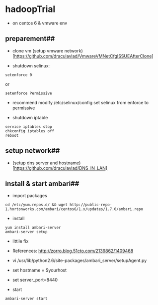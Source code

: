 # hadoopTrial
* on centos 6 & vmware env

## preparement##
* clone vm
(setup vmware network)[https://github.com/draculavlad/VmwareVMNetCfgISSUEAfterClone]

* shutdown selinux:
```shell
setenforce 0
```
or
```shell
setenforce Permissive
```
* recommend modify /etc/selinux/config set selinux from enforce to permissive

* shutdown iptable
```shell
service iptables stop
chkconfig iptables off
reboot
```

## setup network##
* (setup dns server and hostname)[https://github.com/draculavlad/DNS_IN_LAN]


##  install & start ambari##
* import packages
```shell
cd /etc/yum.repos.d/ && wget http://public-repo-1.hortonworks.com/ambari/centos6/1.x/updates/1.7.0/ambari.repo
```
* install
```shell
yum install ambari-server
ambari-server setup
```
* littile fix 
* References: http://zorro.blog.51cto.com/2139862/1409468
* vi /usr/lib/python2.6/site-packages/ambari_server/setupAgent.py
* set hostname = $yourhost
* set server_port=8440

* start
```shell
ambari-server start
```
